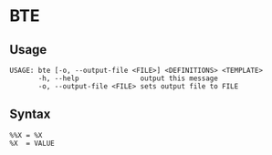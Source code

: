 BTE
===
Usage
-----
```
USAGE: bte [-o, --output-file <FILE>] <DEFINITIONS> <TEMPLATE>
       -h, --help               output this message
       -o, --output-file <FILE> sets output file to FILE
```
Syntax
------
```
%%X = %X
%X  = VALUE
```
